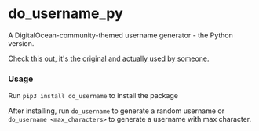 # do_username_py

A DigitalOcean-community-themed username generator - the Python version.

[Check this out, it's the original and actually used by someone.](https://github.com/MattIPv4/do_username/)

### Usage

Run `pip3 install do_username` to install the package

After installing, run `do_username` to generate a random username or `do_username <max_characters>` to generate a username with max character.
